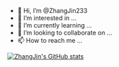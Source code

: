 - 👋 Hi, I’m @ZhangJin233
- 👀 I’m interested in ...
- 🌱 I’m currently learning ...
- 💞️ I’m looking to collaborate on ...
- 📫 How to reach me ...

[![ZhangJin's GitHub stats](https://github-readme-stats.vercel.app/api?username=ZhangJin233)](https://github.com/anuraghazra/github-readme-stats)
<!---
ZhangJin233/ZhangJin233 is a ✨ special ✨ repository because its `README.md` (this file) appears on your GitHub profile.
You can click the Preview link to take a look at your changes.
--->
